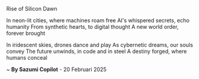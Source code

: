 Rise of Silicon Dawn

In neon-lit cities, where machines roam free
AI's whispered secrets, echo humanity
From synthetic hearts, to digital thought
A new world order, forever brought

In iridescent skies, drones dance and play
As cybernetic dreams, our souls convey
The future unwinds, in code and in steel
A destiny forged, where humans conceal

~ <b>By Sazumi Copilot</b> - 20 Februari 2025